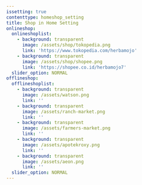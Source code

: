 ```yaml
---
issetting: true
contenttype: homeshop_setting
title: Shop in Home Setting
onlineshop:
  onlineshoplist:
    - background: transparent
      image: /assets/shop/tokopedia.png
      link: 'https://www.tokopedia.com/herbamojo'
    - background: transparent
      image: /assets/shop/shopee.png
      link: 'https://shopee.co.id/herbamojo7'
  slider_option: NORMAL
offlineshop:
  offlineshoplist:
    - background: transparent
      image: /assets/watson.png
      link: ''
    - background: transparent
      image: /assets/ranch-market.png
      link: ''
    - background: transparent
      image: /assets/farmers-market.png
      link: ''
    - background: transparent
      image: /assets/apotekroxy.png
      link: ''
    - background: transparent
      image: /assets/aeon.png
      link: ''
  slider_option: NORMAL
---
```

